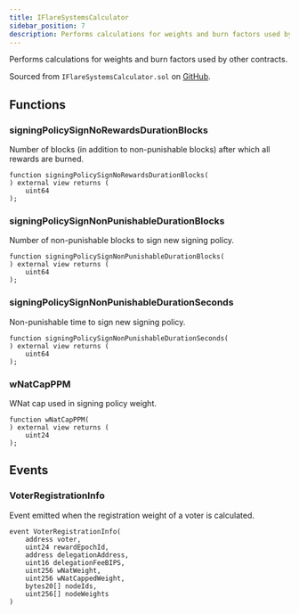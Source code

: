 ```yaml
---
title: IFlareSystemsCalculator
sidebar_position: 7
description: Performs calculations for weights and burn factors used by other contracts.
---
```


Performs calculations for weights and burn factors used by other contracts.

Sourced from `IFlareSystemsCalculator.sol` on [GitHub](https://github.com/flare-foundation/flare-smart-contracts-v2/blob/main/contracts/userInterfaces/IFlareSystemsCalculator.sol).

## Functions

### signingPolicySignNoRewardsDurationBlocks

Number of blocks (in addition to non-punishable blocks) after which all rewards are burned.

```solidity
function signingPolicySignNoRewardsDurationBlocks(
) external view returns (
    uint64
);
```

### signingPolicySignNonPunishableDurationBlocks

Number of non-punishable blocks to sign new signing policy.

```solidity
function signingPolicySignNonPunishableDurationBlocks(
) external view returns (
    uint64
);
```

### signingPolicySignNonPunishableDurationSeconds

Non-punishable time to sign new signing policy.

```solidity
function signingPolicySignNonPunishableDurationSeconds(
) external view returns (
    uint64
);
```

### wNatCapPPM

WNat cap used in signing policy weight.

```solidity
function wNatCapPPM(
) external view returns (
    uint24
);
```

## Events

### VoterRegistrationInfo

Event emitted when the registration weight of a voter is calculated.

```solidity
event VoterRegistrationInfo(
    address voter,
    uint24 rewardEpochId,
    address delegationAddress,
    uint16 delegationFeeBIPS,
    uint256 wNatWeight,
    uint256 wNatCappedWeight,
    bytes20[] nodeIds,
    uint256[] nodeWeights
)
```
